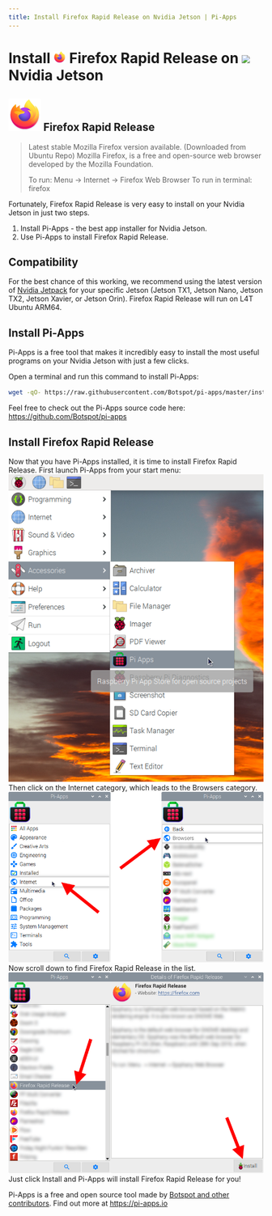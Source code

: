 ```yaml
---
title: Install Firefox Rapid Release on Nvidia Jetson | Pi-Apps
---
```

<div class="simple-install-content content">

# Install <img src="/img/app-icons/Firefox Rapid Release/icon-64.png" height=24> Firefox Rapid Release on <img src=https://assets.nvidiagrid.net/favicon.ico height=24> Nvidia Jetson

## <img src="/img/app-icons/Firefox Rapid Release/icon-64.png"> Firefox Rapid Release
> Latest stable Mozilla Firefox version available. (Downloaded from Ubuntu Repo)
> Mozilla Firefox, is a free and open-source web browser developed by the Mozilla Foundation.
> 
> To run: Menu -> Internet -> Firefox Web Browser
> To run in terminal: firefox

Fortunately, Firefox Rapid Release is very easy to install on your Nvidia Jetson in just two steps.
1. Install Pi-Apps - the best app installer for Nvidia Jetson.
2. Use Pi-Apps to install Firefox Rapid Release.
</div>
<div class="simple-install-content content">

## Compatibility
For the best chance of this working, we recommend using the latest version of [Nvidia Jetpack](https://developer.nvidia.com/embedded/jetpack-archive) for your specific Jetson (Jetson TX1, Jetson Nano, Jetson TX2, Jetson Xavier, or Jetson Orin).
Firefox Rapid Release will run on L4T Ubuntu ARM64.
</div>
<div class="simple-install-content content">

## Install Pi-Apps

Pi-Apps is a free tool that makes it incredibly easy to install the most useful programs on your Nvidia Jetson with just a few clicks.

Open a terminal and run this command to install Pi-Apps:
```bash
wget -qO- https://raw.githubusercontent.com/Botspot/pi-apps/master/install | bash
```
Feel free to check out the Pi-Apps source code here: https://github.com/Botspot/pi-apps
</div>
<div class="simple-install-content content">

## Install Firefox Rapid Release

Now that you have Pi-Apps installed, it is time to install Firefox Rapid Release.
First launch Pi-Apps from your start menu:
<img src="/img/start-menu.png">
Then click on the Internet category, which leads to the Browsers category.
<img src="/img/category-selections/Browsers.png">
Now scroll down to find Firefox Rapid Release in the list.
<img src="/img/app-icons/Firefox Rapid Release/app-selection.png">
Just click Install and Pi-Apps will install Firefox Rapid Release for you!
</div>
<div class="simple-install-content content">

Pi-Apps is a free and open source tool made by [Botspot and other contributors](/about/#contributors). Find out more at https://pi-apps.io
</div>
